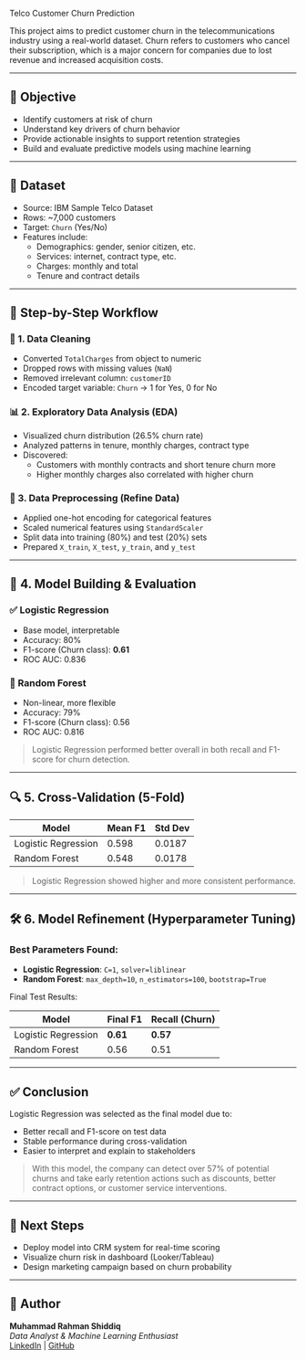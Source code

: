 Telco Customer Churn Prediction

This project aims to predict customer churn in the telecommunications industry using a real-world dataset. Churn refers to customers who cancel their subscription, which is a major concern for companies due to lost revenue and increased acquisition costs.

---

## 🎯 Objective

- Identify customers at risk of churn
- Understand key drivers of churn behavior
- Provide actionable insights to support retention strategies
- Build and evaluate predictive models using machine learning

---

## 📂 Dataset

- Source: IBM Sample Telco Dataset
- Rows: ~7,000 customers
- Target: `Churn` (Yes/No)
- Features include:
  - Demographics: gender, senior citizen, etc.
  - Services: internet, contract type, etc.
  - Charges: monthly and total
  - Tenure and contract details

---

## 🔧 Step-by-Step Workflow

### 🧼 1. Data Cleaning

- Converted `TotalCharges` from object to numeric
- Dropped rows with missing values (`NaN`)
- Removed irrelevant column: `customerID`
- Encoded target variable: `Churn` → 1 for Yes, 0 for No

### 📊 2. Exploratory Data Analysis (EDA)

- Visualized churn distribution (26.5% churn rate)
- Analyzed patterns in tenure, monthly charges, contract type
- Discovered:
  - Customers with monthly contracts and short tenure churn more
  - Higher monthly charges also correlated with higher churn

### 🔄 3. Data Preprocessing (Refine Data)

- Applied one-hot encoding for categorical features
- Scaled numerical features using `StandardScaler`
- Split data into training (80%) and test (20%) sets
- Prepared `X_train`, `X_test`, `y_train`, and `y_test`

---

## 🧪 4. Model Building & Evaluation

### ✅ Logistic Regression
- Base model, interpretable
- Accuracy: 80%
- F1-score (Churn class): **0.61**
- ROC AUC: 0.836

### 🌳 Random Forest
- Non-linear, more flexible
- Accuracy: 79%
- F1-score (Churn class): 0.56
- ROC AUC: 0.816

> Logistic Regression performed better overall in both recall and F1-score for churn detection.

---

## 🔍 5. Cross-Validation (5-Fold)

| Model               | Mean F1 | Std Dev |
|---------------------|---------|---------|
| Logistic Regression | 0.598   | 0.0187  |
| Random Forest       | 0.548   | 0.0178  |

> Logistic Regression showed higher and more consistent performance.

---

## 🛠️ 6. Model Refinement (Hyperparameter Tuning)

### Best Parameters Found:

- **Logistic Regression**: `C=1`, `solver=liblinear`
- **Random Forest**: `max_depth=10`, `n_estimators=100`, `bootstrap=True`

Final Test Results:

| Model               | Final F1 | Recall (Churn) |
|---------------------|----------|----------------|
| Logistic Regression | **0.61** | **0.57**        |
| Random Forest       | 0.56     | 0.51            |

---

## ✅ Conclusion

Logistic Regression was selected as the final model due to:
- Better recall and F1-score on test data
- Stable performance during cross-validation
- Easier to interpret and explain to stakeholders

> With this model, the company can detect over 57% of potential churns and take early retention actions such as discounts, better contract options, or customer service interventions.

---

## 🚀 Next Steps

- Deploy model into CRM system for real-time scoring
- Visualize churn risk in dashboard (Looker/Tableau)
- Design marketing campaign based on churn probability

---

## 🙌 Author

**Muhammad Rahman Shiddiq**  
_Data Analyst & Machine Learning Enthusiast_  
[LinkedIn](www.linkedin.com/in/rahmanshiddiq) | [GitHub]([https://github.com/](https://github.com/rahmanS1d1q))

